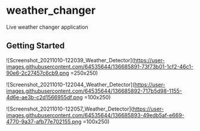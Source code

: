 # weather_changer

Live weather changer application

## Getting Started


![Screenshot_20211010-122039_Weather_Detector](https://user-images.githubusercontent.com/64535644/136685891-73f73b01-1cf2-46c1-90e6-2c27457c6cb9.png =250x250)


![Screenshot_20211010-122044_Weather_Detector](https://user-images.githubusercontent.com/64535644/136685892-717b5d98-1155-4d6e-ae3b-c2d1566955df.png =100x250)



![Screenshot_20211010-122057_Weather_Detector](https://user-images.githubusercontent.com/64535644/136685893-49edb5af-e669-4770-9a37-afb77e702155.png =100x250)
